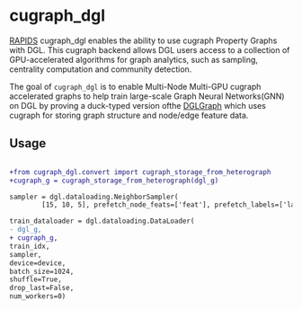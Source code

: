 # cugraph_dgl


[RAPIDS](https://rapids.ai) cugraph_dgl enables the ability to use cugraph Property Graphs with DGL.  This cugraph backend allows DGL users access to a collection of GPU-accelerated algorithms for graph analytics, such as sampling, centrality computation and community detection.


The goal of `cugraph_dgl` is to enable Multi-Node Multi-GPU cugraph accelerated graphs to help train large-scale Graph Neural Networks(GNN) on DGL by proving a duck-typed version ofthe [DGLGraph](https://docs.dgl.ai/api/python/dgl.DGLGraph.html#dgl.DGLGraph)  which uses cugraph for storing graph structure and node/edge feature data. 

## Usage
```diff

+from cugraph_dgl.convert import cugraph_storage_from_heterograph
+cugraph_g = cugraph_storage_from_heterograph(dgl_g)

sampler = dgl.dataloading.NeighborSampler(
        [15, 10, 5], prefetch_node_feats=['feat'], prefetch_labels=['label'])

train_dataloader = dgl.dataloading.DataLoader(
- dgl_g, 
+ cugraph_g,
train_idx, 
sampler, 
device=device, 
batch_size=1024,
shuffle=True,
drop_last=False, 
num_workers=0)
```

